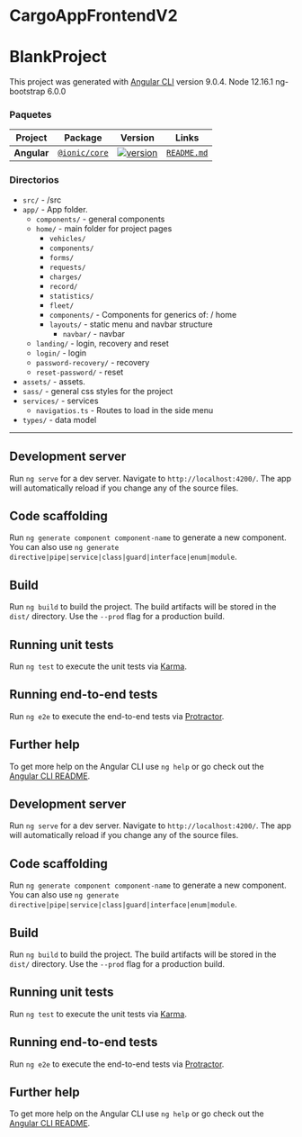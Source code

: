 # CargoAppFrontendV2

# BlankProject

This project was generated with [Angular CLI](https://github.com/angular/angular-cli) version 9.0.4.
Node 12.16.1
ng-bootstrap 6.0.0

### Paquetes

| Project | Package | Version | Links |
| ------- | ------- | ------- |:-----:|
| **Angular** | [`@ionic/core`](https://www.npmjs.com/package/@ionic/core) | [![version](https://img.shields.io/badge/angular-9.0.4-red)](https://www.npmjs.com/package/@ionic/core) | [`README.md`](core/README.md)
 

### Directorios

 - `src/` - /src
  - `app/` - App folder.
    - `components/` - general components
    - `home/` - main folder for project pages
       - `vehicles/` 
        - `components/` 
        - `forms/` 
       - `requests/`
       - `charges/`
       - `record/`
       - `statistics/`
       - `fleet/`
       - `components/` - Components for generics of: / home  
       - `layouts/` - static menu and navbar structure  
         - `navbar/` - navbar 
    - `landing/` - login, recovery and reset    
    - `login/` - login 
    - `password-recovery/` - recovery  
    - `reset-password/` - reset   
- `assets/` - assets.
- `sass/` - general css styles for the project
- `services/` - services
    - `navigatios.ts` - Routes to load in the side menu
- `types/` - data model

 

---

## Development server

Run `ng serve` for a dev server. Navigate to `http://localhost:4200/`. The app will automatically reload if you change any of the source files.

## Code scaffolding

Run `ng generate component component-name` to generate a new component. You can also use `ng generate directive|pipe|service|class|guard|interface|enum|module`.

## Build

Run `ng build` to build the project. The build artifacts will be stored in the `dist/` directory. Use the `--prod` flag for a production build.

## Running unit tests

Run `ng test` to execute the unit tests via [Karma](https://karma-runner.github.io).

## Running end-to-end tests

Run `ng e2e` to execute the end-to-end tests via [Protractor](http://www.protractortest.org/).

## Further help

To get more help on the Angular CLI use `ng help` or go check out the [Angular CLI README](https://github.com/angular/angular-cli/blob/master/README.md).

## Development server

Run `ng serve` for a dev server. Navigate to `http://localhost:4200/`. The app will automatically reload if you change any of the source files.

## Code scaffolding

Run `ng generate component component-name` to generate a new component. You can also use `ng generate directive|pipe|service|class|guard|interface|enum|module`.

## Build

Run `ng build` to build the project. The build artifacts will be stored in the `dist/` directory. Use the `--prod` flag for a production build.

## Running unit tests

Run `ng test` to execute the unit tests via [Karma](https://karma-runner.github.io).

## Running end-to-end tests

Run `ng e2e` to execute the end-to-end tests via [Protractor](http://www.protractortest.org/).

## Further help

To get more help on the Angular CLI use `ng help` or go check out the [Angular CLI README](https://github.com/angular/angular-cli/blob/master/README.md).
